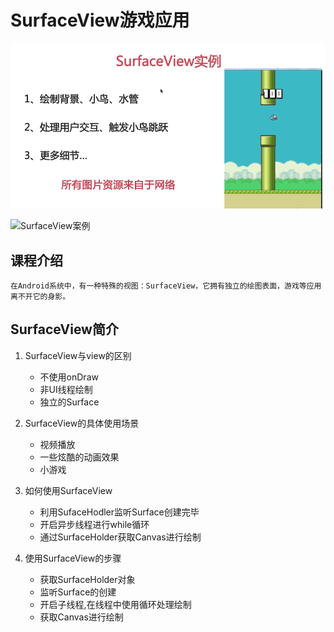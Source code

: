 # SurfaceView游戏应用

![SurfaceView案例](/readme_img/a0.png)

![SurfaceView案例](/readme_img/a1.png)


## 课程介绍

    在Android系统中，有一种特殊的视图：SurfaceView，它拥有独立的绘图表面，游戏等应用离不开它的身影。
    
## SurfaceView简介

1. SurfaceView与view的区别

   - 不使用onDraw
   -  非UI线程绘制 
   -  独立的Surface

2. SurfaceView的具体使用场景

    - 视频播放
    - 一些炫酷的动画效果
    - 小游戏

3. 如何使用SurfaceView

    - 利用SufaceHodler监听Surface创建完毕
    - 开启异步线程进行while循环
    - 通过SurfaceHolder获取Canvas进行绘制
    
4. 使用SurfaceView的步骤
    
    - 获取SurfaceHolder对象
    - 监听Surface的创建
    - 开启子线程,在线程中使用循环处理绘制
    - 获取Canvas进行绘制